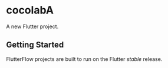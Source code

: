# cocolabA

A new Flutter project.

## Getting Started

FlutterFlow projects are built to run on the Flutter _stable_ release.
